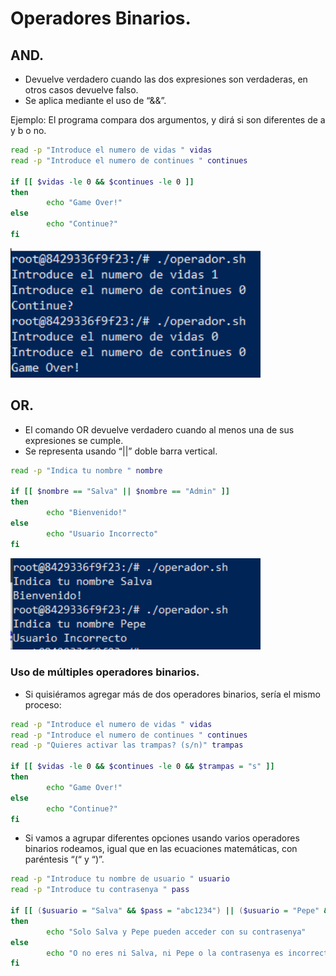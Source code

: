 # Operadores Binarios.

## AND.

- Devuelve verdadero cuando las dos expresiones son verdaderas, en otros casos devuelve falso.
- Se aplica mediante el uso de “&&”.

Ejemplo: El programa compara dos argumentos, y dirá si son diferentes de a y b o no.

```bash
read -p "Introduce el numero de vidas " vidas
read -p "Introduce el numero de continues " continues

if [[ $vidas -le 0 && $continues -le 0 ]]
then
        echo "Game Over!"
else
        echo "Continue?"
fi
```

  <img src="imagenes/17.png" width="400"/>

## OR.

- El comando OR devuelve verdadero cuando al menos una de sus expresiones se cumple.
- Se representa usando “||” doble barra vertical.

```bash
read -p "Indica tu nombre " nombre

if [[ $nombre == "Salva" || $nombre == "Admin" ]]
then
        echo "Bienvenido!"
else
        echo "Usuario Incorrecto"
fi
```

  <img src="imagenes/19.png" width="400"/>

### Uso de múltiples operadores binarios.

- Si quisiéramos agregar más de dos operadores binarios, sería el mismo proceso:

```bash
read -p "Introduce el numero de vidas " vidas
read -p "Introduce el numero de continues " continues
read -p "Quieres activar las trampas? (s/n)" trampas

if [[ $vidas -le 0 && $continues -le 0 && $trampas = "s" ]]
then
        echo "Game Over!"
else
        echo "Continue?"
fi
```

- Si vamos a agrupar diferentes opciones usando varios operadores binarios rodeamos, igual que en las ecuaciones matemáticas, con paréntesis “(“ y “)”.

```bash
read -p "Introduce tu nombre de usuario " usuario
read -p "Introduce tu contrasenya " pass

if [[ ($usuario = "Salva" && $pass = "abc1234") || ($usuario = "Pepe" && $pass="4231abc") ]]
then
        echo "Solo Salva y Pepe pueden acceder con su contrasenya"
else
        echo "O no eres ni Salva, ni Pepe o la contrasenya es incorrecta"
fi
```
